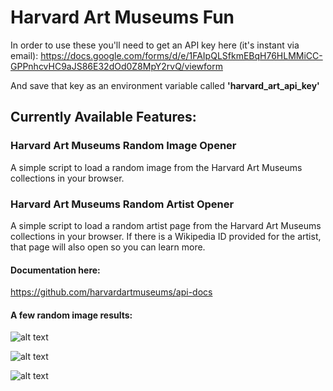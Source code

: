 # Harvard Art Museums Fun

In order to use these you'll need to get an API key here (it's instant via email):
https://docs.google.com/forms/d/e/1FAIpQLSfkmEBqH76HLMMiCC-GPPnhcvHC9aJS86E32dOd0Z8MpY2rvQ/viewform

And save that key as an environment variable called **'harvard_art_api_key'**

## Currently Available Features:

### Harvard Art Museums Random Image Opener

A simple script to load a random image from the Harvard Art Museums collections in your browser.

### Harvard Art Museums Random Artist Opener

A simple script to load a random artist page from the Harvard Art Museums collections in your browser. If there is a Wikipedia ID provided for the artist, that page will also open so you can learn more. 

#### Documentation here:
https://github.com/harvardartmuseums/api-docs

#### A few random image results:
![alt text](https://ids.lib.harvard.edu/ids/view/18731880)

![alt text](https://ids.lib.harvard.edu/ids/view/20406527)

![alt text](https://ids.lib.harvard.edu/ids/view/18788399)
